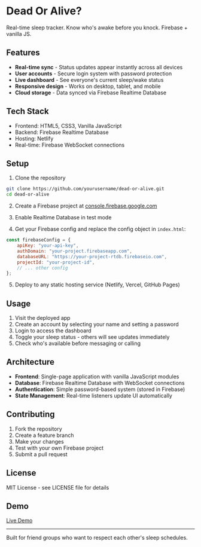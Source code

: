 # Dead Or Alive?

Real-time sleep tracker. Know who's awake before you knock. Firebase + vanilla JS.

## Features

- **Real-time sync** - Status updates appear instantly across all devices
- **User accounts** - Secure login system with password protection
- **Live dashboard** - See everyone's current sleep/wake status
- **Responsive design** - Works on desktop, tablet, and mobile
- **Cloud storage** - Data synced via Firebase Realtime Database

## Tech Stack

- Frontend: HTML5, CSS3, Vanilla JavaScript
- Backend: Firebase Realtime Database
- Hosting: Netlify
- Real-time: Firebase WebSocket connections

## Setup

1. Clone the repository
```bash
git clone https://github.com/yourusername/dead-or-alive.git
cd dead-or-alive
```

2. Create a Firebase project at [console.firebase.google.com](https://console.firebase.google.com)

3. Enable Realtime Database in test mode

4. Get your Firebase config and replace the config object in `index.html`:
```javascript
const firebaseConfig = {
    apiKey: "your-api-key",
    authDomain: "your-project.firebaseapp.com",
    databaseURL: "https://your-project-rtdb.firebaseio.com",
    projectId: "your-project-id",
    // ... other config
};
```

5. Deploy to any static hosting service (Netlify, Vercel, GitHub Pages)

## Usage

1. Visit the deployed app
2. Create an account by selecting your name and setting a password
3. Login to access the dashboard
4. Toggle your sleep status - others will see updates immediately
5. Check who's available before messaging or calling

## Architecture

- **Frontend**: Single-page application with vanilla JavaScript modules
- **Database**: Firebase Realtime Database with WebSocket connections
- **Authentication**: Simple password-based system (stored in Firebase)
- **State Management**: Real-time listeners update UI automatically

## Contributing

1. Fork the repository
2. Create a feature branch
3. Make your changes
4. Test with your own Firebase project
5. Submit a pull request

## License

MIT License - see LICENSE file for details

## Demo

[Live Demo](https://dedoralive.netlify.app/)

---

Built for friend groups who want to respect each other's sleep schedules.

